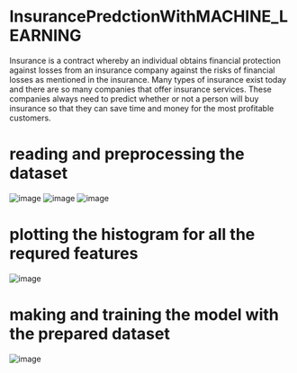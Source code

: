 # InsurancePredctionWithMACHINE_LEARNING

Insurance is a contract whereby an individual obtains financial protection against losses from an insurance company against the risks of financial losses as 
mentioned in the insurance. Many types of insurance exist today and there are so many companies that offer insurance services. 
These companies always need to predict whether or not a person will buy insurance so that they can save time and money for the most profitable customers.


# reading and preprocessing the dataset
![image](https://user-images.githubusercontent.com/104202659/205481359-6f74a54b-7bd4-4625-b77d-132055a088a8.png)
![image](https://user-images.githubusercontent.com/104202659/205481375-b49bc91a-88c6-4d19-9c42-803cce56329c.png)
![image](https://user-images.githubusercontent.com/104202659/205481388-7fd37333-140e-4330-98af-46828153ae89.png)



# plotting the histogram for all the requred features
![image](https://user-images.githubusercontent.com/104202659/205481434-785e487c-b5f3-47e0-82b7-8bcd4ed3fe5d.png)


# making and training the model with the prepared dataset
![image](https://user-images.githubusercontent.com/104202659/205481452-680a80c1-182f-440a-b5bf-d96e7575f428.png)
